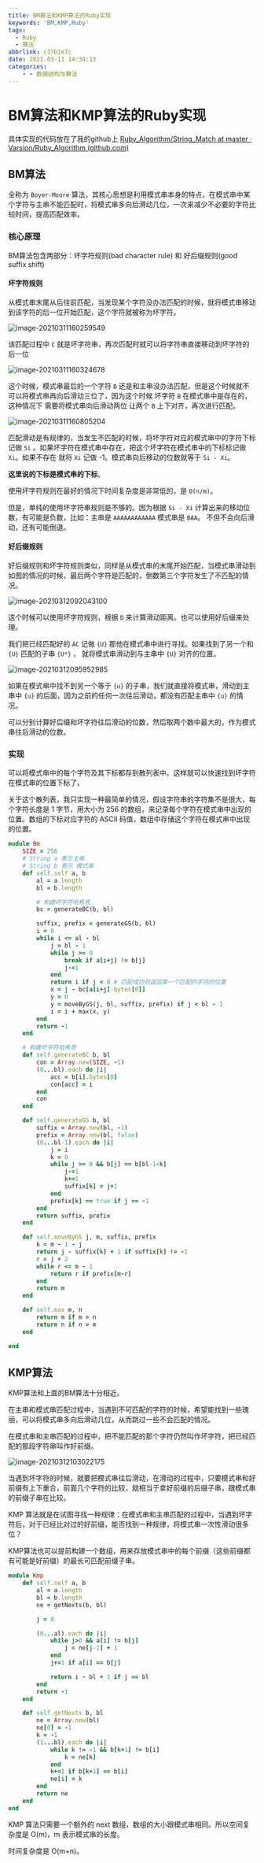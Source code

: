 ```yaml
---
title: BM算法和KMP算法的Ruby实现
keywords: 'BM,KMP,Ruby'
tags:
  - Ruby
  - 算法
abbrlink: c37b1e7c
date: 2021-03-11 14:34:13
categories:
	- - 数据结构与算法
---
```


# BM算法和KMP算法的Ruby实现

具体实现的代码放在了我的github上 [Ruby_Algorithm/String_Match at master · Varsion/Ruby_Algorithm (github.com)](https://github.com/Varsion/Ruby_Algorithm/tree/master/String_Match)

## BM算法

全称为 `Boyer-Moore` 算法，其核心思想是利用模式串本身的特点，在模式串中某个字符与主串不能匹配时，将模式串多向后滑动几位，一次来减少不必要的字符比较时间，提高匹配效率。

### 核心原理

BM算法包含两部分：坏字符规则(bad character rule) 和 好后缀规则(good suffix shift)

#### 坏字符规则

从模式串末尾从后往前匹配，当发现某个字符没办法匹配的时候，就将模式串移动到该字符的后一位开始匹配，这个字符就被称为坏字符。

![image-20210311160259549](https://img.varsion.cn/blog-img/20210311160259.png)

该匹配过程中 `C` 就是坏字符串，再次匹配时就可以将字符串直接移动到坏字符的后一位

![image-20210311160324678](https://img.varsion.cn/blog-img/20210311160324.png)

这个时候，模式串最后的一个字符 `D` 还是和主串没办法匹配，但是这个时候就不可以将模式串再向后滑动三位了，因为这个时候 坏字符 `B` 在模式串中是存在的，这种情况下 需要将模式串向后滑动两位 让两个 `B` 上下对齐，再次进行匹配。

![image-20210311160805204](https://img.varsion.cn/blog-img/20210311160805.png)

匹配滑动是有规律的，当发生不匹配的时候，将坏字符对应的模式串中的字符下标记做 `Si` 。如果坏字符在模式串中存在，把这个坏字符在模式串中的下标标记做 `Xi`。如果不存在 就将 `Xi` 记做 -1。模式串向后移动的位数就等于 `Si - Xi`。

**这里说的下标是模式串的下标**。

使用坏字符规则在最好的情况下时间复杂度是非常低的，是 `O(n/m)`。

但是，单纯的使用坏字符串规则是不够的。因为根据 `Si - Xi` 计算出来的移动位数，有可能是负数，比如：主串是 `AAAAAAAAAAAA` 模式串是 `BAA`。 不但不会向后滑动，还有可能倒退。

#### 好后缀规则

好后缀规则和坏字符规则类似，同样是从模式串的末尾开始匹配，当模式串滑动到如图的情况的时候，最后两个字符是匹配的，倒数第三个字符发生了不匹配的情况。

![image-20210312092043100](https://img.varsion.cn/blog-img/20210312092043.png)

这个时候可以使用坏字符规则，根据 `D` 来计算滑动距离。也可以使用好后缀来处理。

我们把已经匹配好的 `AC` 记做 `{U}` 那他在模式串中进行寻找。如果找到了另一个和 `{U}` 匹配的子串 `{U*}` ， 就将模式串滑动到与主串中 `{U}` 对齐的位置。

![image-20210312095952985](https://img.varsion.cn/blog-img/20210312095953.png)

如果在模式串中找不到另一个等于 `{u}` 的子串，我们就直接将模式串，滑动到主串中 `{u}` 的后面，因为之前的任何一次往后滑动，都没有匹配主串中 `{u}` 的情况。



可以分别计算好后缀和坏字符往后滑动的位数，然后取两个数中最大的，作为模式串往后滑动的位数。

### 实现

可以将模式串中的每个字符及其下标都存到散列表中。这样就可以快速找到坏字符在模式串的位置下标了。

关于这个散列表，我只实现一种最简单的情况，假设字符串的字符集不是很大，每个字符长度是 1 字节，用大小为 256 的数组，来记录每个字符在模式串中出现的位置。数组的下标对应字符的 ASCII 码值，数组中存储这个字符在模式串中出现的位置。

```ruby
module Bm
	SIZE = 256
	# String a 表示主串 
	# String b 表示 模式串
	def self.self a, b
		al = a.length
		bl = b.length

		# 构建坏字符哈希表
		bc = generateBC(b, bl)

		suffix, prefix = generateGS(b, bl)
		i = 0
		while i <= al - bl
			j = bl - 1
			while j >= 0
				break if a[i+j] != b[j]
				j-=1
			end
			return i if j < 0 # 匹配成功则返回第一个匹配的字符的位置
			x = j - bc[a[i+j].bytes[0]]
			y = 0
			y = moveByGS(j, bl, suffix, prefix) if j < bl - 1
			i = i + max(x, y)
		end
		return -1
	end

	# 构建坏字符哈希表
	def self.generateBC b, bl
		con = Array.new(SIZE, -1)
		(0...bl).each do |i|
			acc = b[i].bytes[0]
			con[acc] = i
		end
		con
	end

	def self.generateGS b, bl
		suffix = Array.new(bl, -1)
		prefix = Array.new(bl, false)
		(0...bl-1).each do |i|
			j = i
			k = 0
			while j >= 0 && b[j] == b[bl-1-k]
				j-=1
				k+=1
				suffix[k] = j+1
			end
			prefix[k] == true if j == -1
		end
		return suffix, prefix
	end

	def self.moveByGS j, m, suffix, prefix
		k = m - 1 - j
		return j - suffix[k] + 1 if suffix[k] != -1
		r = j + 2
		while r <= m - 1
			return r if prefix[m-r]
		end
		return m
	end

	def self.max m, n
		return m if m > n
		return n if n > m
	end

end
```

## KMP算法

KMP算法和上面的BM算法十分相近。

在主串和模式串匹配过程中，当遇到不可匹配的字符的时候，希望能找到一些瑰丽，可以将模式串多向后滑动几位，从而跳过一些不会匹配的情况。

在模式串和主串匹配的过程中，把不能匹配的那个字符仍然叫作坏字符，把已经匹配的那段字符串叫作好前缀。

![image-20210312103022175](https://img.varsion.cn/blog-img/20210312103022.png)

当遇到坏字符的时候，就要把模式串往后滑动，在滑动的过程中，只要模式串和好前缀有上下重合，前面几个字符的比较，就相当于拿好前缀的后缀子串，跟模式串的前缀子串在比较。

KMP 算法就是在试图寻找一种规律：在模式串和主串匹配的过程中，当遇到坏字符后，对于已经比对过的好前缀，能否找到一种规律，将模式串一次性滑动很多位？

KMP算法也可以提前构建一个数组，用来存放模式串中的每个前缀（这些前缀都有可能是好前缀）的最长可匹配前缀子串。



```ruby
module Kmp
	def self.self a, b
		al = a.length
		bl = b.length
		ne = getNexts(b, bl)

		j = 0

		(0...al).each do |i|
			while j>0 && a[i] != b[j]
				j = ne[j-1] + 1
			end
			j+=1 if a[i] == b[j]

			return i - bl + 1 if j == bl
		end
		return -1
	end

	def self.getNexts b, bl
		ne = Array.new(bl)
		ne[0] = -1
		k = -1
		(1...bl).each do |i|
			while k != -1 && b[k+1] != b[i]
				k = ne[k]
			end
			k+=1 if b[k+1] == b[i]
			ne[i] = k
		end
		return ne
	end
end
```

KMP 算法只需要一个额外的 next 数组，数组的大小跟模式串相同。所以空间复杂度是 O(m)，m 表示模式串的长度。

时间复杂度是 O(m+n)。

